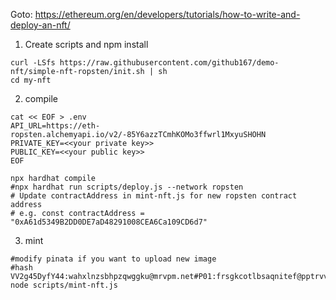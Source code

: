 
Goto: https://ethereum.org/en/developers/tutorials/how-to-write-and-deploy-an-nft/

1. Create scripts and npm install
```
curl -LSfs https://raw.githubusercontent.com/github167/demo-nft/simple-nft-ropsten/init.sh | sh
cd my-nft
```

2. compile
```
cat << EOF > .env
API_URL=https://eth-ropsten.alchemyapi.io/v2/-85Y6azzTCmhKOMo3ffwrl1MxyuSHOHN
PRIVATE_KEY=<<your private key>>
PUBLIC_KEY=<<your public key>>
EOF

npx hardhat compile
#npx hardhat run scripts/deploy.js --network ropsten
# Update contractAddress in mint-nft.js for new ropsten contract address
# e.g. const contractAddress = "0xA61d5349B2DD0DE7aD48291008CEA6Ca109CD6d7"

```

3. mint
```
#modify pinata if you want to upload new image
#hash VV2g45DyfY44:wahxlnzsbhpzqwggku@mrvpm.net#P01:frsgkcotlbsaqnitef@pptrvv.com
node scripts/mint-nft.js
```
